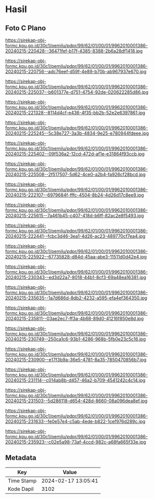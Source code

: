 # Hasil

## Foto C Plano

https://sirekap-obj-formc.kpu.go.id/30c1/pemilu/pdpr/99/62/01/00/01/9962010001386-20240215-220428--36471fef-b17f-4385-8388-2b6a28df1418.jpg

https://sirekap-obj-formc.kpu.go.id/30c1/pemilu/pdpr/99/62/01/00/01/9962010001386-20240215-220756--adc76eef-d59f-4e89-b70b-ab967937e670.jpg

https://sirekap-obj-formc.kpu.go.id/30c1/pemilu/pdpr/99/62/01/00/01/9962010001386-20240215-225037--b601377e-d751-4754-92de-020622285d86.jpg

https://sirekap-obj-formc.kpu.go.id/30c1/pemilu/pdpr/99/62/01/00/01/9962010001386-20240215-221328--8114d4cf-e436-4f35-bb2b-52e2e6397861.jpg

https://sirekap-obj-formc.kpu.go.id/30c1/pemilu/pdpr/99/62/01/00/01/9962010001386-20240215-225245--5c38e727-3a3b-4834-9e25-e780944fdeee.jpg

https://sirekap-obj-formc.kpu.go.id/30c1/pemilu/pdpr/99/62/01/00/01/9962010001386-20240215-225402--09f536a2-12cd-472d-af1e-e31864f93ccb.jpg

https://sirekap-obj-formc.kpu.go.id/30c1/pemilu/pdpr/99/62/01/00/01/9962010001386-20240215-225508--2f517507-5d62-4ce0-a2b4-fa926cf28bcd.jpg

https://sirekap-obj-formc.kpu.go.id/30c1/pemilu/pdpr/99/62/01/00/01/9962010001386-20240215-222107--6979684f-fffc-4504-8b24-4d26d17c8ee9.jpg

https://sirekap-obj-formc.kpu.go.id/30c1/pemilu/pdpr/99/62/01/00/01/9962010001386-20240215-225615--7a461b45-c407-418d-b6ff-82ac2e8f5493.jpg

https://sirekap-obj-formc.kpu.go.id/30c1/pemilu/pdpr/99/62/01/00/01/9962010001386-20240215-222441--fcbc3d46-3ea1-4d26-ac23-489770cf7ea4.jpg

https://sirekap-obj-formc.kpu.go.id/30c1/pemilu/pdpr/99/62/01/00/01/9962010001386-20240215-225922--67735828-d84d-45aa-abe3-11511d0d42e4.jpg

https://sirekap-obj-formc.kpu.go.id/30c1/pemilu/pdpr/99/62/01/00/01/9962010001386-20240215-230343--ed3d22a7-8018-44b1-8cf3-69a48ea16381.jpg

https://sirekap-obj-formc.kpu.go.id/30c1/pemilu/pdpr/99/62/01/00/01/9962010001386-20240215-235635--1a7d686d-8db2-4232-a595-efa4ef364350.jpg

https://sirekap-obj-formc.kpu.go.id/30c1/pemilu/pdpr/99/62/01/00/01/9962010001386-20240215-235811--03ae2ec7-ff3a-4b68-89d0-41216f850e8d.jpg

https://sirekap-obj-formc.kpu.go.id/30c1/pemilu/pdpr/99/62/01/00/01/9962010001386-20240215-230749--250ca1c6-93b1-4286-968b-5fb0e23c5c16.jpg

https://sirekap-obj-formc.kpu.go.id/30c1/pemilu/pdpr/99/62/01/00/01/9962010001386-20240215-230900--e17f3b9a-36e5-4781-8a35-7850470856b7.jpg

https://sirekap-obj-formc.kpu.go.id/30c1/pemilu/pdpr/99/62/01/00/01/9962010001386-20240215-231114--c014ab8b-d457-46a2-b709-4541242c4c14.jpg

https://sirekap-obj-formc.kpu.go.id/30c1/pemilu/pdpr/99/62/01/00/01/9962010001386-20240215-231503--5d286118-d654-428d-8660-08a096dea8ef.jpg

https://sirekap-obj-formc.kpu.go.id/30c1/pemilu/pdpr/99/62/01/00/01/9962010001386-20240215-231633--fe0e57e4-c5ab-4ede-b822-1cef976d289c.jpg

https://sirekap-obj-formc.kpu.go.id/30c1/pemilu/pdpr/99/62/01/00/01/9962010001386-20240215-235923--c02e5a98-73af-4ccd-982c-a68fa665f33e.jpg


## Metadata

| Key        | Value               |
| ---------- | ------------------- |
| Time Stamp | 2024-02-17 13:05:41 |
| Kode Dapil | 3102                |



